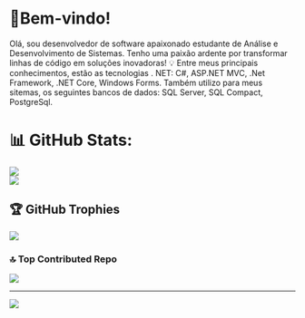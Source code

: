 # 💫Bem-vindo!
Olá, sou desenvolvedor de software apaixonado estudante de Análise e Desenvolvimento de Sistemas. Tenho uma paixão ardente por transformar linhas de código em soluções inovadoras! 💡 Entre meus principais conhecimentos, estão as tecnologias . NET: C#, ASP.NET MVC, .Net Framework, .NET Core, Windows Forms. Também utilizo para meus sitemas, os seguintes bancos de dados: SQL Server, SQL Compact, PostgreSql. 
# 📊 GitHub Stats:
![](https://github-readme-streak-stats.herokuapp.com/?user=EduRamoss3&theme=midnight-purple&hide_border=false)<br/>
![](https://github-readme-stats.vercel.app/api/top-langs/?username=EduRamoss3&theme=midnight-purple&hide_border=false&include_all_commits=true&count_private=true&layout=compact)

## 🏆 GitHub Trophies
![](https://github-profile-trophy.vercel.app/?username=EduRamoss3&theme=defaultl&no-frame=false&no-bg=true&margin-w=4&color=black)

### 🔝 Top Contributed Repo
![](https://github-contributor-stats.vercel.app/api?username=EduRamoss3&limit=5&theme=dark&combine_all_yearly_contributions=true)

---
[![](https://visitcount.itsvg.in/api?id=EduRamoss3a&icon=6&color=6)](https://visitcount.itsvg.in)

